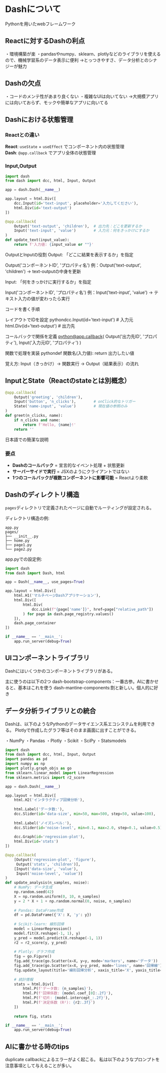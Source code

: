 # Dashについて

Pythonを用いたwebフレームワーク

## Reactに対するDashの利点

・環境構築が楽
・pandasやnumpy、sklearn、plotlyなどのライブラリを使えるので、機械学習系のデータ表示に便利
→とっつきやすさ、データ分析とのシナジーが魅力

## Dashの欠点

・コードのメンテ性があまり良くない
・複雑なUIは向いてない
→大規模アプリには向いておらず、モックや簡単なアプリに向いてる

## Dashにおける状態管理

### Reactとの違い

**React**: `useState` + `useEffect` でコンポーネント内の状態管理  
**Dash**: `@app.callback` でアプリ全体の状態管理

### Input,Output

```python
import dash
from dash import dcc, html, Input, Output

app = dash.Dash(__name__)

app.layout = html.Div([
    dcc.Input(id='text-input', placeholder='入力してください'),
    html.Div(id='text-output')
])

@app.callback(
    Output('text-output', 'children'),  # 出力先：どこを更新するか
    Input('text-input', 'value')        # 入力元：何をきっかけにするか
)
def update_text(input_value):
    return f'入力値: {input_value or ""}'
```

OutputとInputの役割
Output: 「どこに結果を表示するか」を指定

Output('コンポーネントID', 'プロパティ名')
例：Output('text-output', 'children') → text-outputの中身を更新

Input: 「何をきっかけに実行するか」を指定

Input('コンポーネントID', 'プロパティ名')
例：Input('text-input', 'value') → テキスト入力の値が変わったら実行

コードを書く手順

レイアウトでIDを設定
pythondcc.Input(id='text-input')  # 入力元
html.Div(id='text-output')  # 出力先

コールバックで関係を定義
python@app.callback(
    Output('出力先ID', 'プロパティ'),
    Input('入力元ID', 'プロパティ')
)

関数で処理を実装
pythondef 関数名(入力値):
    return 出力したい値


覚え方: Input（きっかけ）→ 関数実行 → Output（結果表示）の流れ

## InputとState（Reactのstateとは別概念）

```python
@app.callback(
    Output('greeting', 'children'),
    Input('button', 'n_clicks'),        # onClick的なトリガー
    State('name-input', 'value')        # 現在値の参照のみ
)
def greet(n_clicks, name):
    if n_clicks and name:
        return f'Hello, {name}!'
    return ''
```

日本語での簡潔な説明

### 要点

- **Dashのコールバック** = 宣言的なイベント処理 + 状態更新
- **サーバーサイドで実行** = JSXのようにクライアントではない
- **1つのコールバックが複数コンポーネントに影響可能** = Reactより柔軟

## Dashのディレクトリ構造

`pages`ディレクトリで定義されたページに自動でルーティングが設定される。

ディレクトリ構造の例:
```
app.py
pages/
├── __init__.py
├── home.py
├── page1.py
└── page2.py
```

app.pyでの設定例:
```python
import dash
from dash import Dash, html

app = Dash(__name__, use_pages=True)

app.layout = html.Div([
    html.H1('マルチページDashアプリケーション'),
    html.Div([
        html.Div(
            dcc.Link(f"{page['name']}", href=page["relative_path"])
        ) for page in dash.page_registry.values()
    ]),
    dash.page_container
])

if __name__ == '__main__':
    app.run_server(debug=True)
```

## UIコンポーネントライブラリ

Dashにはいくつかのコンポーネントライブラリがある。

主に使うのは以下の2つ
dash-bootstrap-components：一番古参。AIに書かせると、基本はこれを使う 
dash-mantine-components:割と新しい。個人的に好き



## データ分析ライブラリとの統合

Dashは、以下のようなPythonのデータサイエンス系エコシステムを利用できる。
Plotlyで作成したグラフ等はそのまま画面に出すことができる。

・NumPy 
・Pandas
・Plotly
・Scikit
・SciPy
・Statsmodels

```python
import dash
from dash import dcc, html, Input, Output
import pandas as pd
import numpy as np
import plotly.graph_objs as go
from sklearn.linear_model import LinearRegression
from sklearn.metrics import r2_score

app = dash.Dash(__name__)

app.layout = html.Div([
    html.H2('インタラクティブ回帰分析'),
    
    html.Label('データ数:'),
    dcc.Slider(id='data-size', min=50, max=500, step=50, value=100),
    
    html.Label('ノイズレベル:'),
    dcc.Slider(id='noise-level', min=0.1, max=2.0, step=0.1, value=0.5),
    
    dcc.Graph(id='regression-plot'),
    html.Div(id='stats')
])

@app.callback(
    [Output('regression-plot', 'figure'),
     Output('stats', 'children')],
    [Input('data-size', 'value'),
     Input('noise-level', 'value')]
)
def update_analysis(n_samples, noise):
    # NumPy: データ生成
    np.random.seed(42)
    X = np.random.uniform(0, 10, n_samples)
    y = 2 * X + 1 + np.random.normal(0, noise, n_samples)
    
    # Pandas: DataFrame作成
    df = pd.DataFrame({'X': X, 'y': y})
    
    # Scikit-learn: 線形回帰
    model = LinearRegression()
    model.fit(X.reshape(-1, 1), y)
    y_pred = model.predict(X.reshape(-1, 1))
    r2 = r2_score(y, y_pred)
    
    # Plotly: グラフ作成
    fig = go.Figure()
    fig.add_trace(go.Scatter(x=X, y=y, mode='markers', name='データ'))
    fig.add_trace(go.Scatter(x=X, y=y_pred, mode='lines', name='回帰線'))
    fig.update_layout(title='線形回帰分析', xaxis_title='X', yaxis_title='y')
    
    # 統計情報
    stats = html.Div([
        html.P(f'データ数: {n_samples}'),
        html.P(f'回帰係数: {model.coef_[0]:.2f}'),
        html.P(f'切片: {model.intercept_:.2f}'),
        html.P(f'決定係数 (R²): {r2:.3f}')
    ])
    
    return fig, stats

if __name__ == '__main__':
    app.run_server(debug=True)
```

## AIに書かせる時のtips

duplicate callbackによるエラーがよく起こる。
私は以下のようなプロンプトを注意事項として与えることが多い。
